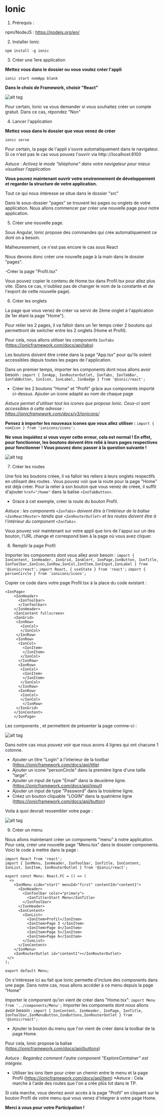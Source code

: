 # Ionic

1. Prérequis :
 
npm/NodeJS : https://nodejs.org/en/

2. Installer Ionic 

`npm install -g ionic`

3. Créer une 1ere application 

**Mettez vous dans le dossier ou vous voulez créer l'appli** 

`ionic start nomApp blank`

**Dans le choix de Framework, choisir "React"** 

![alt tag](https://user-images.githubusercontent.com/47526337/96346560-abe84280-109c-11eb-8148-407867a6d66a.PNG)

Pour certain, Ionic va vous demander si vous souhaitez créer un compte gratuit. Dans ce cas, répondez "Non"

4. Lancer l'application 

**Mettez vous dans le dossier que vous venez de créer** 

`ionic serve`

Pour certain, la page de l'appli s'ouvre automatiquement dans le navigateur. Si ce n'est pas le cas vous pouvez l'ouvrir via http:://localhost:8100

*Astuce : Activez le mode "téléphone" dans votre navigateur pour mieux visualiser l'application*

**Vous pouvez maintenant ouvrir votre environnement de développement et regarder la structure de votre application.** 

Tout ce qui nous intéresse se situe dans le dossier "src"

Dans le sous-dossier "pages" se trouvent les pages ou onglets de votre application. Nous allons commencer par créer une nouvelle page pour notre application. 

5. Créer une nouvelle page. 

Sous Angular, Ionic propose des commandes qui crée automatiquement ce dont on a besoin. 

Malheuresement, ce n'est pas encore le cas sous React

Nous devons donc créer une nouvelle page à la main dans le dossier "pages". 

-Créer la page "Profil.tsx"

Vous pouvez copier le contenu de Home.tsx dans Profil.tsx pour allez plus vite. (Dans ce cas, n'oubliez pas de changer le nom de la constante et de l'export de cette nouvelle page).

6. Créer les onglets 

La page que vous venez de créer va servir de 2ème onglet à l'application (le 1er étant la page "Home").

Pour relier les 2 pages, il va falloir dans un 1er temps créer 2 boutons qui permettront de switcher entre les 2 onglets (Home et Profil). 

Pour cela, nous allons utiliser les components `IonTabs` (https://ionicframework.com/docs/api/tabs)

Les boutons doivent être créée dans la page "App.tsx" pour qu'ils soient accessibles depuis toutes les pages de l'application.

Dans un premier temps, importer les components dont nous allons avoir besoin : `import { IonApp, IonRouterOutlet, IonTabs, IonTabBar, IonTabButton, IonIcon, IonLabel, IonBadge } from '@ionic/react';`

- Créer les 2 boutons "Home" et "Profil" grâce aux components importé ci-dessus. Ajouter un icone adapté au nom de chaque page

*Astuce <IonIcon icon={} /> permet d'utiliser tout les icones que propose Ionic. Ceux-ci sont accessibles à cette adresse : https://ionicframework.com/docs/v3/ionicons/*

**Pensez à importer les nouveaux icones que vous allez utiliser :** `import { nomIcon } from 'ionicons/icons';`

**Ne vous inquiétez si vous voyer cette erreur, cela est normal ! En effet, pour fonctionner, les boutons doivent être relié à leurs pages respectives pour fonctionner ! Vous pouvez donc passer à la question suivante !**

![alt tag](https://user-images.githubusercontent.com/47526337/96346921-b0adf600-109e-11eb-8cc4-b42f0e87b2c6.png)

7. Créer les routes 

Une fois les boutons créee, il va falloir les reliers à leurs onglets respectifs en utilisant des routes 
. 
Vous pouvez voir que la route pour la page "Home" est déjà créer. Pour la relier à son bouton que vous venez de créee, il suffit d'ajouter `href="/home"` dans la balise `<IonTabButton>`.

- Grace à cet exemple, créer la route du bouton Profil. 

*Astuce : les components `<IonTabs>` doivent être à l'intérieur de la balise `<IonReactRouter>` tandis que `<IonRouterOutlet>` et les routes doivent être à l'intérieur du component `<IonTabs>`.* 

Vous pouvez voir maintenant sur votre appli que lors de l'appui sur un des bouton, l'URL change et correspond bien à la page où vous avez cliquer. 

8. Remplir la page Profil

Importer les components dont vous allez avoir besoin : 
`import { IonContent, IonHeader, IonGrid, IonAlert, IonPage,IonButton, IonTitle, IonToolbar,IonIcon,IonRow,IonCol,IonItem,IonInput,IonLabel } from '@ionic/react';`
`import React, { useState } from 'react';`
`import { personCircle } from 'ionicons/icons';`

Copier ce code dans votre page Profil.tsx à la place du code existant :
```
<IonPage>
    <IonHeader>
      <IonToolbar>
      </IonToolbar>
    </IonHeader>
    <IonContent fullscreen>
    <IonGrid>
     <IonRow>
       <IonCol>
       </IonCol>
     </IonRow>
     <IonRow>
      <IonCol>
        <IonItem>
        </IonItem>
       </IonCol>
      </IonRow>
      <IonRow> 
       <IonCol>
        <IonItem>   
        </IonItem>
       </IonCol>
      </IonRow>
      <IonRow>
       <IonCol>
       </IonCol>
        </IonRow>
     </IonGrid>
    </IonContent>
    </IonPage>
```
    
Les components <IonGrid>,<IonCol> et <IonRow> permettent de présenter la page comme-ci : 

![alt tag](https://user-images.githubusercontent.com/47526337/96347644-64b18000-10a3-11eb-905d-71bdb117a287.PNG)

Dans notre cas vous pouvez voir que nous avons 4 lignes qui ont chacune 1 colonne.

- Ajouter un titre "Login" à l'interieur de la toolbar  (https://ionicframework.com/docs/api/title)
- Ajouter un icone "personCircle" dans la première ligne d'une taille "large".
- Ajouter un input de type "Email" dans la deuxième ligne. (https://ionicframework.com/docs/api/input)
- Ajouter un input de type "Password" dans la troisième ligne.
- Créez un bouton cliquable "LOGIN" dans la quatrième ligne (https://ionicframework.com/docs/api/button)

Voila à quoi devrait ressembler votre page : 

![alt tag](https://user-images.githubusercontent.com/47526337/96347645-654a1680-10a3-11eb-8873-b5fdb11924aa.png)
 
9. Créer un menu 

Nous allons maintenant créer un components "menu" à notre application. Pour cela, créer une nouvelle page "Menu.tsx" dans le dossier components. 
Voici le code à mettre dans la page : 

```
import React from 'react';
import { IonMenu, IonHeader, IonToolbar, IonTitle, IonContent, IonList, IonItem, IonRouterOutlet } from '@ionic/react';

export const Menu: React.FC = () => (
  <>
    <IonMenu side="start" menuId="first" contentId="content1">
      <IonHeader>
        <IonToolbar color="primary">
          <IonTitle>Start Menu</IonTitle>
        </IonToolbar>
      </IonHeader>
      <IonContent>
        <IonList>
          <IonItem>Profil</IonItem>
          <IonItem>Page 3 </IonItem>
          <IonItem>Page 4</IonItem>
          <IonItem>Page 5</IonItem>
          <IonItem>Page 6</IonItem>
        </IonList>
      </IonContent>
    </IonMenu>
    <IonRouterOutlet id="content1"></IonRouterOutlet>
 </>
);

export default Menu;
```

On s'intéresse ici au fait que Ionic permette d'inclure des components dans une page. Dans notre cas, nous allons accéder à ce menu depuis la page "Home"

Importer le component qu'on vient de créer dans "Home.tsx": `import Menu from '../components/Menu';`
Importer les components dont nous allons avoir besoin : `import { IonContent, IonHeader, IonPage, IonTitle, IonToolbar,IonMenuButton,IonButtons,IonRouterOutlet } from '@ionic/react';`

- Ajouter le bouton du menu que l'on vient de créer dans la toolbar de la page Home.

Pour cela, Ionic propose la balise <IonMenuButton> (https://ionicframework.com/docs/api/buttons)

*Astuce : Regardez comment l'autre component "ExploreContainer" est intégrée.*

- Utiliser les ions Item pour créer un chemin entre le menu et la page Profil (https://ionicframework.com/docs/api/item)
*Astuce : Cela marche à l'aide des routes que l'on a crée plûs tot dans le TP. 

Si cela marche, vous devriez avoir accès à la page "Profil" en cliquant sur le bouton Profil de votre menu que vous venez d'integrer à votre page Home.


**Merci à vous pour votre Participation !**



